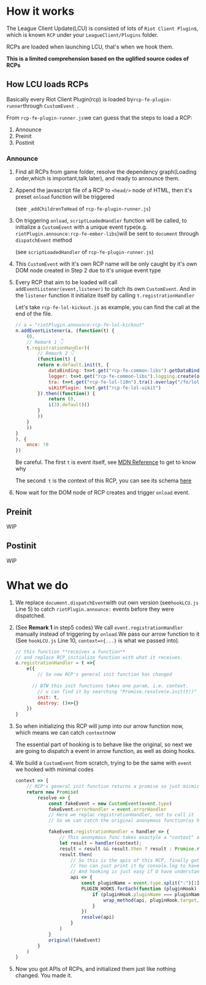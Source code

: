 # How it works

The League Client Update(LCU) is consisted of lots of  `Riot Client Plugin`s, which is known `RCP` under your `LeagueClient/Plugins` folder.

RCPs are loaded when launching LCU, that's when we hook them.

**This is a limited comprehension based on the uglified source codes of RCPs**

## How LCU loads RCPs

Basically every Riot Client Plugin(rcp) is loaded by`rcp-fe-plugin-runner`through `CustomEvent `.

From `rcp-fe-plugin-runner.js`we can guess that the steps to load a RCP:

1. Announce
2. Preinit
3. Postinit

### Announce

1. Find all RCPs from game folder, resolve the dependency graph(Loading order,which is important,talk later), and ready to announce them.

2. Append the javascript file of a RCP to `<head/>` node of HTML, then it's preset `onload` function will be triggered

   (see `_addChildrenToHead` of `rcp-fe-plugin-runner.js`)

3. On triggering `onload`, `scriptLoadedHandler` function will be called, to initialize a `CustomEvent` with a unique event type(e.g. `riotPlugin.announce:rcp-fe-ember-libs`)will be sent to `document` through `dispatchEvent` method

   (see `scriptLoadedHandler` of  `rcp-fe-plugin-runner.js`)


4. This `CustomEvent` with it's own RCP name will be only caught by it's own DOM node created in Step 2 due to it's unique event type

5. Every RCP that aim to be loaded will call `addEventListener(event,listener)` to catch its own `CustomEvent`. And in the `listener` function it initialize itself by calling `t.registrationHandler`

   Let's take `rcp-fe-lol-kickout.js` as example, you can find the call at the end of the file.

   ```javascript
   // a = "riotPlugin.announce:rcp-fe-lol-kickout"
   n.addEventListener(a, (function(t) {
       (0,
       // Remark 1 👇
       t.registrationHandler)(
           // Remark 2 👇
           (function(t) {
           return e.default.init(t, {
               dataBinding: t=>t.get("rcp-fe-common-libs").getDataBinding("rcp-fe-lol-kickout"),
               logger: t=>t.get("rcp-fe-common-libs").logging.create(o),
               tra: t=>t.get("rcp-fe-lol-l10n").tra().overlay("/fe/lol-l10n/trans.json"),
               uiKitPlugin: t=>t.get("rcp-fe-lol-uikit")
           }).then((function() {
               return (0,
               i(3).default)()
           }
           ))
       }
       ))
   }
   ), {
       once: !0
   })
   ```

    Be careful. The first `t` is event itself, see [MDN Reference](https://developer.mozilla.org/en-US/docs/Web/API/EventTarget/addEventListener#the_event_listener_callback) to get to know why

   The second` t` is the context of this RCP, you can see its schema [here](./kick_context.json)

6. Now wait for the DOM node of RCP creates and trigger `onload` event. 

## Preinit

WIP

## Postinit

WIP

# What we do


   1. We replace `document.dispatchEvent`with out own version (see`hookLCU.js` Line 5) to catch `riotPlugin.announce:` events before they were dispatched.

   2. (See **Remark 1** in step5 codes) We call `event.registrationHandler` manually instead of triggering by `onload`.We pass our arrow function to it (See `hookLCU.js` Line 10,  `context=>{...}` is what we passed into).  

      ```javascript
      // this function **receives a function** 
      // and replace RCP initialize function with what it receives. 
      o.registrationHandler = t =>{
          e({
              // So now RCP's general init function has changed
              
      		// BTW this init functions takes one param, i.e. context.
              // u can find it by searching "Promise.resolve(e.init(t))" in plugin-runner source code
              init: t,
              destroy: ()=>{}
          })
      }
      ```

   3. So when initializing this RCP will jump into our arrow function now, which means we can catch `context`now

      The essential part of hooking is to behave like the original, so next we are going to dispatch a event in arrow function, as well as doing hooks.

   4. We build a `CustomEvent` from scratch, trying to be the same with `event` we hooked with minimal codes

      ```javascript
      context => {
          // RCP's general init function returns a promise so just micmic it.
          return new Promise(
              resolve => {
                  const fakeEvent = new CustomEvent(event.type)
                  fakeEvent.errorHandler = event.errorHandler
                  // Here we replac registrationHandler, not to call it
                  // So we can catch the original anonymous function(as handler below) passed into registrationHandler() in Step 5(See Remark 2)
      
                  fakeEvent.registrationHandler = handler => {
                      // This anonymous func takes exactyle a "context" as only param and returns what it exports.
                      let result = handler(context);
                      result = result && result.then ? result : Promise.resolve(result);
                      result.then(
                          // So this is the apis of this RCP, finally got it
                          // You can just print it by console.log to have a look
                          // And hooking is just easy if U have understand what we've done
                          api => {
                              const pluginName = event.type.split(":")[1]
                              PLUGIN_HOOKS.forEach(function (pluginHook) {
                                  if (pluginHook.pluginName === pluginName) {
                                      wrap_method(api, pluginHook.target, pluginHook.hook)
                                  }
                              })
                              resolve(api)
                          }
                      )
                  }
                  original(fakeEvent)
              }
          )
      }
      ```
      
   5. Now you got APIs of RCPs, and initialized them just like nothing changed. You made it.
